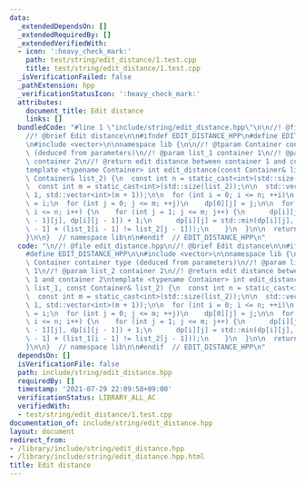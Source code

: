 ```yaml
---
data:
  _extendedDependsOn: []
  _extendedRequiredBy: []
  _extendedVerifiedWith:
  - icon: ':heavy_check_mark:'
    path: test/string/edit_distance/1.test.cpp
    title: test/string/edit_distance/1.test.cpp
  _isVerificationFailed: false
  _pathExtension: hpp
  _verificationStatusIcon: ':heavy_check_mark:'
  attributes:
    document_title: Edit distance
    links: []
  bundledCode: "#line 1 \"include/string/edit_distance.hpp\"\n\n//! @file edit_distance.hpp\n\
    //! @brief Edit distance\n\n#ifndef EDIT_DISTANCE_HPP\n#define EDIT_DISTANCE_HPP\n\
    \n#include <vector>\n\nnamespace lib {\n\n//! @tparam Container container type\
    \ (deduced from parameters)\n//! @param list_1 container 1\n//! @param list_2\
    \ container 2\n//! @return edit distance between container 1 and container 2\n\
    template <typename Container> int edit_distance(const Container& list_1, const\
    \ Container& list_2) {\n  const int n = static_cast<int>(std::size(list_1));\n\
    \  const int m = static_cast<int>(std::size(list_2));\n\n  std::vector dp(n +\
    \ 1, std::vector<int>(m + 1));\n\n  for (int i = 0; i <= n; ++i)\n    dp[i][0]\
    \ = i;\n  for (int j = 0; j <= m; ++j)\n    dp[0][j] = j;\n\n  for (int i = 1;\
    \ i <= n; i++) {\n    for (int j = 1; j <= m; j++) {\n      dp[i][j] = std::min(dp[i\
    \ - 1][j], dp[i][j - 1]) + 1;\n      dp[i][j] = std::min(dp[i][j], dp[i - 1][j\
    \ - 1] + (list_1[i - 1] != list_2[j - 1]));\n    }\n  }\n\n  return dp[n][m];\n\
    }\n\n}  // namespace lib\n\n#endif  // EDIT_DISTANCE_HPP\n"
  code: "\n//! @file edit_distance.hpp\n//! @brief Edit distance\n\n#ifndef EDIT_DISTANCE_HPP\n\
    #define EDIT_DISTANCE_HPP\n\n#include <vector>\n\nnamespace lib {\n\n//! @tparam\
    \ Container container type (deduced from parameters)\n//! @param list_1 container\
    \ 1\n//! @param list_2 container 2\n//! @return edit distance between container\
    \ 1 and container 2\ntemplate <typename Container> int edit_distance(const Container&\
    \ list_1, const Container& list_2) {\n  const int n = static_cast<int>(std::size(list_1));\n\
    \  const int m = static_cast<int>(std::size(list_2));\n\n  std::vector dp(n +\
    \ 1, std::vector<int>(m + 1));\n\n  for (int i = 0; i <= n; ++i)\n    dp[i][0]\
    \ = i;\n  for (int j = 0; j <= m; ++j)\n    dp[0][j] = j;\n\n  for (int i = 1;\
    \ i <= n; i++) {\n    for (int j = 1; j <= m; j++) {\n      dp[i][j] = std::min(dp[i\
    \ - 1][j], dp[i][j - 1]) + 1;\n      dp[i][j] = std::min(dp[i][j], dp[i - 1][j\
    \ - 1] + (list_1[i - 1] != list_2[j - 1]));\n    }\n  }\n\n  return dp[n][m];\n\
    }\n\n}  // namespace lib\n\n#endif  // EDIT_DISTANCE_HPP\n"
  dependsOn: []
  isVerificationFile: false
  path: include/string/edit_distance.hpp
  requiredBy: []
  timestamp: '2021-07-29 22:09:58+09:00'
  verificationStatus: LIBRARY_ALL_AC
  verifiedWith:
  - test/string/edit_distance/1.test.cpp
documentation_of: include/string/edit_distance.hpp
layout: document
redirect_from:
- /library/include/string/edit_distance.hpp
- /library/include/string/edit_distance.hpp.html
title: Edit distance
---
```

